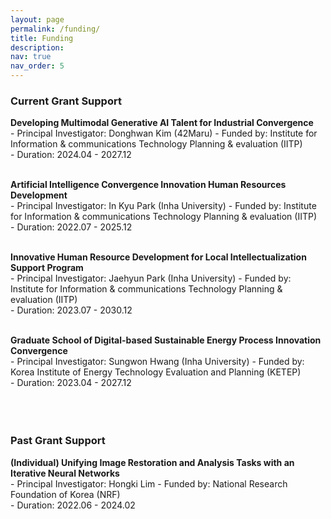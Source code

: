 ```yaml
---
layout: page
permalink: /funding/
title: Funding
description: 
nav: true
nav_order: 5
---
```


### Current Grant Support <br>
**Developing Multimodal Generative AI Talent for Industrial Convergence** <br>
    - Principal Investigator: Donghwan Kim (42Maru)
    - Funded by: Institute for Information & communications Technology Planning & evaluation (IITP) <br>
    - Duration: 2024.04 - 2027.12 <br><br>
    
**Artificial Intelligence Convergence Innovation Human Resources Development** <br>
    - Principal Investigator: In Kyu Park (Inha University)
    - Funded by: Institute for Information & communications Technology Planning & evaluation (IITP) <br>
    - Duration: 2022.07 - 2025.12 <br><br>
    
      
**Innovative Human Resource Development for Local Intellectualization Support Program** <br>
    - Principal Investigator: Jaehyun Park (Inha University)
    - Funded by: Institute for Information & communications Technology Planning & evaluation (IITP) <br>
    - Duration: 2023.07 - 2030.12 <br><br>

      
**Graduate School of Digital-based Sustainable Energy Process Innovation Convergence** <br>
    - Principal Investigator: Sungwon Hwang (Inha University)
    - Funded by: Korea Institute of Energy Technology Evaluation and Planning (KETEP) <br>
    - Duration: 2023.04 - 2027.12 <br><br><br><br>
    

### Past Grant Support <br>

**(Individual) Unifying Image Restoration and Analysis Tasks with an Iterative Neural Networks** <br>
    - Principal Investigator: Hongki Lim 
    - Funded by: National Research Foundation of Korea (NRF) <br>
    - Duration: 2022.06 - 2024.02 <br><br>

  
